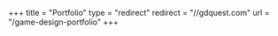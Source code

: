 +++
title = "Portfolio"
type = "redirect"
redirect = "//gdquest.com"
url = "/game-design-portfolio"
+++
